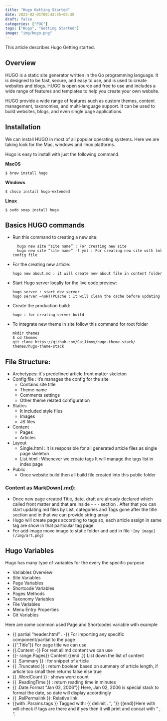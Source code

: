 ```yaml
---
title: "Hugo Getting Started"
date: 2023-02-01T00:43:55+05:30
draft: false
categories: ["POC"]
tags: ["Hugo", "Getting Started"]
image: "img/hugo.png"
---
```


This article describes Hugo Getting started.

## Overview

HUGO is a static site generator written in the Go programming language. It is designed to be fast, secure, and easy to use, and is used to create websites and blogs. HUGO is open source and free to use and includes a wide range of features and templates to help you create your own website.

HUGO provide a wide range of features such as custom themes, content management, taxonomies, and multi-language support. It can be used to build websites, blogs, and even single page applications.

## Installation

We can install HUGO in most of all popular operating systems. Here we are taking look for the Mac, windows and linux platforms.

Hugo is easy to install with just the following command.

**MacOS**

`$ brew install hugo`

**Windows**

`$ choco install hugo-extended`

**Linux**

`$ sudo snap install hugo`

## Basics HUGO commands

- Run this command to creating a new site:

  ```script
    hugo new site “site name” : For creating new site
    hugo new site “site name” -f yml : For creating new site with lml config file
  ```

- For the creating new article:

  ```script
  hugo new about.md : it will create new about file in content folder
  ```

- Start Hugo server locally for the live code preview:

  ```script
  hugo server : start dev server
  hugo server —noHTTPCache : It will clean the cache before updating
  ```

- Create the production build:

  ```script
  hugo : for creating server build
  ```

- To integrate new theme in site follow this command for root folder

  ```script
  mkdir themes
  $ cd themes
  git clone https://github.com/CaiJimmy/hugo-theme-stack/ themes/hugo-theme-stack
  ```

## File Structure:

- Archetypes: it's predefined article front matter skeleton
- Config file : it’s manages the config for the site
  - Contains site title
  - Theme name
  - Comments settings
  - Other theme related configuration
- Statics
  - It included style files
  - Images
  - JS files
- Content
  - Pages
  - Articles
- Layout
  - Single.html : it is responsible for all generated article files as single page skeleton
  - List.html : Whenever we create tags It will manage the tags list in index page
- Public
  - Once website build then all build file created into this public folder

### Content as MarkDown(.md):

- Once new page created Title, date, draft are already declared which called front matter and that are inside - - - section . After that you can start updating md files by List, categories and Tags gone after the title section and in that we can provide string array
- Hugo will create pages according to tags so, each article assign in same tag are show in that particular tag page
- For add image move image to static folder and add in file `![my image](/img/art.png)`

## Hugo Variables

Hugo has many type of variables for the every the specific purpose

- Variables Overview
- Site Variables
- Page Variables
- Shortcode Variables
- Pages Methods
- Taxonomy Variables
- File Variables
- Menu Entry Properties
- Git Variables

Here are some common used Page and Shortcodes variable with example

- {{ partial “header.html” . -}} For importing any specific component/partial to the page
- {{“.Title”}} For page title we can use
- {{.Content -}} For rest all md content we can use
- {{- range.Pages}} Content {{end .}} List down the list of content
- {{ .Summary }} : for snippet of article
- {{ .Truncated }} : return boolean based on summary of article length, if article too small then returns false else true
- {{ .WordCount }} : shows word count
- {{ .ReadingTime }} : return reading time in minutes
- {{ .Date.Format “Jan 02, 2006”}} Here, Jan 02, 2006 is special stack to format the date, so date will display accordingly
- {{ .RelPermalink }}: Relative link
- {{with .Params.tags }} Tagged with: {{ delimit . “, ”}} {{end}}Here with will check if tags are there and if yes then it will print and concat with “ , “.
